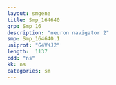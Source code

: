 ```yaml
---
layout: smgene
title: Smp_164640
grp: Smp_16
description: "neuron navigator 2"
smp: Smp_164640.1
uniprot: "G4VKJ2"
length:  1137
cdd: "ns"
kk: ns
categories: sm
---
```

